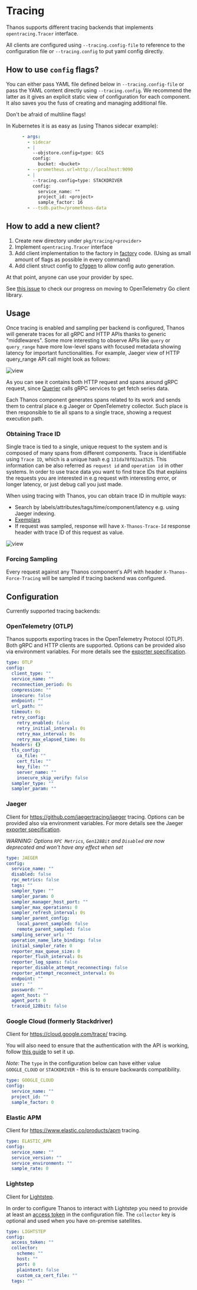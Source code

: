 # Tracing

Thanos supports different tracing backends that implements `opentracing.Tracer` interface.

All clients are configured using `--tracing.config-file` to reference to the configuration file or `--tracing.config` to put yaml config directly.

## How to use `config` flags?

You can either pass YAML file defined below in `--tracing.config-file` or pass the YAML content directly using `--tracing.config`. We recommend the latter as it gives an explicit static view of configuration for each component. It also saves you the fuss of creating and managing additional file.

Don't be afraid of multiline flags!

In Kubernetes it is as easy as (using Thanos sidecar example):

```yaml
      - args:
        - sidecar
        - |
          --objstore.config=type: GCS
          config:
            bucket: <bucket>
        - --prometheus.url=http://localhost:9090
        - |
          --tracing.config=type: STACKDRIVER
          config:
            service_name: ""
            project_id: <project>
            sample_factor: 16
        - --tsdb.path=/prometheus-data
```

## How to add a new client?

1. Create new directory under `pkg/tracing/<provider>`
2. Implement `opentracing.Tracer` interface
3. Add client implementation to the factory in [factory](../pkg/tracing/client/factory.go) code. (Using as small amount of flags as possible in every command)
4. Add client struct config to [cfggen](../scripts/cfggen/main.go) to allow config auto generation.

At that point, anyone can use your provider by spec.

See [this issue](https://github.com/oodle-ai/thanos/issues/1972) to check our progress on moving to OpenTelemetry Go client library.

## Usage

Once tracing is enabled and sampling per backend is configured, Thanos will generate traces for all gRPC and HTTP APIs thanks to generic "middlewares". Some more interesting to observe APIs like `query` or `query_range` have more low-level spans with focused metadata showing latency for important functionalities. For example, Jaeger view of HTTP query_range API call might look as follows:

![view](img/tracing2.png)

As you can see it contains both HTTP request and spans around gRPC request, since [Querier](components/query.md) calls gRPC services to get fetch series data.

Each Thanos component generates spans related to its work and sends them to central place e.g Jaeger or OpenTelemetry collector. Such place is then responsible to tie all spans to a single trace, showing a request execution path.

### Obtaining Trace ID

Single trace is tied to a single, unique request to the system and is composed of many spans from different components. Trace is identifiable using `Trace ID`, which is a unique hash e.g `131da78f02aa3525`. This information can be also referred as `request id` and `operation id` in other systems. In order to use trace data you want to find trace IDs that explains the requests you are interested in e.g request with interesting error, or longer latency, or just debug call you just made.

When using tracing with Thanos, you can obtain trace ID in multiple ways:

* Search by labels/attributes/tags/time/component/latency e.g. using Jaeger indexing.
* [Exemplars](https://www.bwplotka.dev/2021/correlations-exemplars/)
* If request was sampled, response will have `X-Thanos-Trace-Id` response header with trace ID of this request as value.

![view](img/tracing.png)

### Forcing Sampling

Every request against any Thanos component's API with header `X-Thanos-Force-Tracing` will be sampled if tracing backend was configured.

## Configuration

Currently supported tracing backends:

### OpenTelemetry (OTLP)

Thanos supports exporting traces in the OpenTelemetry Protocol (OTLP). Both gRPC and HTTP clients are supported. Options can be provided also via environment variables. For more details see the [exporter specification](https://github.com/open-telemetry/opentelemetry-specification/blob/main/specification/protocol/exporter.md#configuration-options).

```yaml mdox-exec="go run scripts/cfggen/main.go --name=otlp.Config"
type: OTLP
config:
  client_type: ""
  service_name: ""
  reconnection_period: 0s
  compression: ""
  insecure: false
  endpoint: ""
  url_path: ""
  timeout: 0s
  retry_config:
    retry_enabled: false
    retry_initial_interval: 0s
    retry_max_interval: 0s
    retry_max_elapsed_time: 0s
  headers: {}
  tls_config:
    ca_file: ""
    cert_file: ""
    key_file: ""
    server_name: ""
    insecure_skip_verify: false
  sampler_type: ""
  sampler_param: ""
```

### Jaeger

Client for https://github.com/jaegertracing/jaeger tracing. Options can be provided also via environment variables. For more details see the Jaeger [exporter specification](https://github.com/open-telemetry/opentelemetry-specification/blob/main/specification/configuration/sdk-environment-variables.md#jaeger-exporter).

*WARNING: Options `RPC Metrics`, `Gen128Bit` and `Disabled` are now deprecated and won't have any effect when set*

```yaml mdox-exec="go run scripts/cfggen/main.go --name=jaeger.Config"
type: JAEGER
config:
  service_name: ""
  disabled: false
  rpc_metrics: false
  tags: ""
  sampler_type: ""
  sampler_param: 0
  sampler_manager_host_port: ""
  sampler_max_operations: 0
  sampler_refresh_interval: 0s
  sampler_parent_config:
    local_parent_sampled: false
    remote_parent_sampled: false
  sampling_server_url: ""
  operation_name_late_binding: false
  initial_sampler_rate: 0
  reporter_max_queue_size: 0
  reporter_flush_interval: 0s
  reporter_log_spans: false
  reporter_disable_attempt_reconnecting: false
  reporter_attempt_reconnect_interval: 0s
  endpoint: ""
  user: ""
  password: ""
  agent_host: ""
  agent_port: 0
  traceid_128bit: false
```

### Google Cloud (formerly Stackdriver)

Client for https://cloud.google.com/trace/ tracing.

You will also need to ensure that the authentication with the API is working, follow [this guide](https://cloud.google.com/trace/docs/setup/go-ot#configure_your_platform) to set it up.

*Note:* The `type` in the configuration below can have either value `GOOGLE_CLOUD` or `STACKDRIVER` - this is to ensure backwards compatibility.

```yaml mdox-exec="go run scripts/cfggen/main.go --name=google_cloud.Config"
type: GOOGLE_CLOUD
config:
  service_name: ""
  project_id: ""
  sample_factor: 0
```

### Elastic APM

Client for https://www.elastic.co/products/apm tracing.

```yaml mdox-exec="go run scripts/cfggen/main.go --name=elasticapm.Config"
type: ELASTIC_APM
config:
  service_name: ""
  service_version: ""
  service_environment: ""
  sample_rate: 0
```

### Lightstep

Client for [Lightstep](https://www.servicenow.com/products/observability.html).

In order to configure Thanos to interact with Lightstep you need to provide at least an [access token](https://docs.lightstep.com/docs/create-and-use-access-tokens) in the configuration file. The `collector` key is optional and used when you have on-premise satellites.

```yaml mdox-exec="go run scripts/cfggen/main.go --name=lightstep.Config"
type: LIGHTSTEP
config:
  access_token: ""
  collector:
    scheme: ""
    host: ""
    port: 0
    plaintext: false
    custom_ca_cert_file: ""
  tags: ""
```
